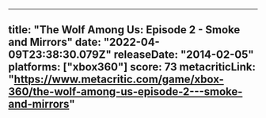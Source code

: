 
---
title: "The Wolf Among Us: Episode 2 - Smoke and Mirrors"
date: "2022-04-09T23:38:30.079Z"
releaseDate: "2014-02-05"
platforms: ["xbox360"]
score: 73
metacriticLink: "https://www.metacritic.com/game/xbox-360/the-wolf-among-us-episode-2---smoke-and-mirrors"
---
